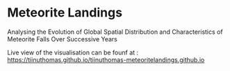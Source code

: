 # Meteorite Landings
Analysing the Evolution of Global Spatial Distribution and Characteristics of Meteorite Falls Over Successive Years

Live view of the visualisation can be founf at : https://tiinuthomas.github.io/tiinuthomas-meteoritelandings.github.io

